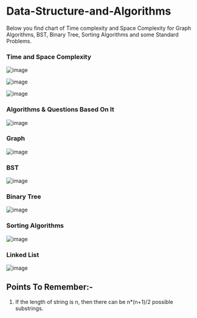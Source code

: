 # Data-Structure-and-Algorithms

Below you find chart of Time complexity and Space Complexity for Graph Algorithms, BST, Binary Tree, Sorting Algorithms and some Standard Problems.

### Time and Space Complexity
![image](https://user-images.githubusercontent.com/82946769/147654924-5ce2b679-3578-4648-beaf-d2d5970d4c47.png)


![image](https://user-images.githubusercontent.com/82946769/140636349-52eb06da-79ae-464a-b975-bb1abdccd08d.png)

![image](https://user-images.githubusercontent.com/82946769/147865412-476c76ce-b7dd-4771-a7db-81b3b7fe01b6.png)




### Algorithms & Questions Based On It
![image](https://user-images.githubusercontent.com/82946769/145699583-4497066d-c7a6-4fc0-99a0-f4750a806038.png)



### Graph
![image](https://user-images.githubusercontent.com/82946769/140636363-828a9b4c-6b0a-4170-a402-45decb18a5a1.png)



### BST
![image](https://user-images.githubusercontent.com/82946769/140636372-7e67f61e-74c8-40d7-8e5f-605acd1b27d2.png)



### Binary Tree
![image](https://user-images.githubusercontent.com/82946769/140636375-55a7ef3d-a700-40b0-9311-82316738df7b.png)



### Sorting Algorithms
![image](https://user-images.githubusercontent.com/82946769/137614222-38c7565e-a0fb-46a5-939d-3fb0fed5535b.png)



### Linked List
![image](https://user-images.githubusercontent.com/82946769/140636394-2a08cc7f-bdd3-49ec-9576-36f31d4b5349.png)



## Points To Remember:-
1) If the length of string is n, then there can be n*(n+1)/2 possible substrings.











